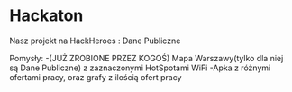 # Hackaton
Nasz projekt na HackHeroes : Dane Publiczne

Pomysły:
-(JUŻ ZROBIONE PRZEZ KOGOŚ) Mapa Warszawy(tylko dla niej są Dane Publiczne) z zaznaczonymi HotSpotami WiFi
-Apka z różnymi ofertami pracy, oraz grafy z ilością ofert pracy